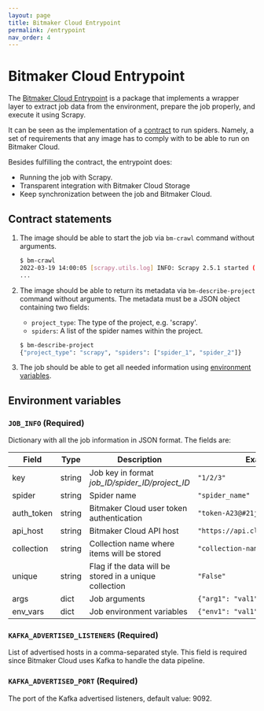 ```yaml
---
layout: page
title: Bitmaker Cloud Entrypoint
permalink: /entrypoint
nav_order: 4
---
```


# Bitmaker Cloud Entrypoint

The [Bitmaker Cloud Entrypoint](https://github.com/bitmakerla/bitmaker-entrypoint)
is a package that implements a wrapper layer to extract job data from the environment,
prepare the job properly, and execute it using Scrapy.

It can be seen as the implementation of a [contract](#contract-statements) to run spiders.
Namely, a set of requirements that any image has to comply with to be able to run on Bitmaker Cloud.

Besides fulfilling the contract, the entrypoint does:
- Running the job with Scrapy.
- Transparent integration with Bitmaker Cloud Storage
- Keep synchronization between the job and Bitmaker Cloud.

## Contract statements

1. The image should be able to start the job via `bm-crawl` command without arguments.
   ```bash
   $ bm-crawl
   2022-03-19 14:00:05 [scrapy.utils.log] INFO: Scrapy 2.5.1 started (bot: books)
   ...
   ```
2. The image should be able to return its metadata via `bm-describe-project` command without arguments.
   The metadata must be a JSON object containing two fields: 
   - `project_type`: The type of the project, e.g. 'scrapy'.
   - `spiders`: A list of the spider names within the project.
   
   ```bash
   $ bm-describe-project
   {"project_type": "scrapy", "spiders": ["spider_1", "spider_2"]}
   ```
3. The job should be able to get all needed information using [environment variables](#environment-variables).

## Environment variables

### `JOB_INFO` (Required)

Dictionary with all the job information in JSON format. The fields are:

| Field | Type | Description | Example | Required |
| - | - | - | - | - |
| key | string | Job key in format *job_ID/spider_ID/project_ID* | `"1/2/3"` | Yes |
| spider | string | Spider name | `"spider_name"` | Yes |
| auth\_token | string | Bitmaker Cloud user token authentication | `"token-A23@#21j"` | Yes |
| api\_host | string | Bitmaker Cloud API host | `"https://api.cloud.bitmaker.dev"` | Yes |
| collection | string | Collection name where items will be stored | `"collection-name"` | Yes |
| unique | string | Flag if the data will be stored in a unique collection | `"False"` | Only for cronjobs |
| args | dict | Job arguments | `{"arg1": "val1", "arg2": "val2"}` | No |
| env_vars | dict | Job environment variables | `{"env1": "val1", "env2": "val2"}` | No |

### `KAFKA_ADVERTISED_LISTENERS` (Required)

List of advertised hosts in a comma-separated style.
This field is required since Bitmaker Cloud uses Kafka to handle the data pipeline.

### `KAFKA_ADVERTISED_PORT` (Required)
   
The port of the Kafka advertised listeners, default value: 9092.
